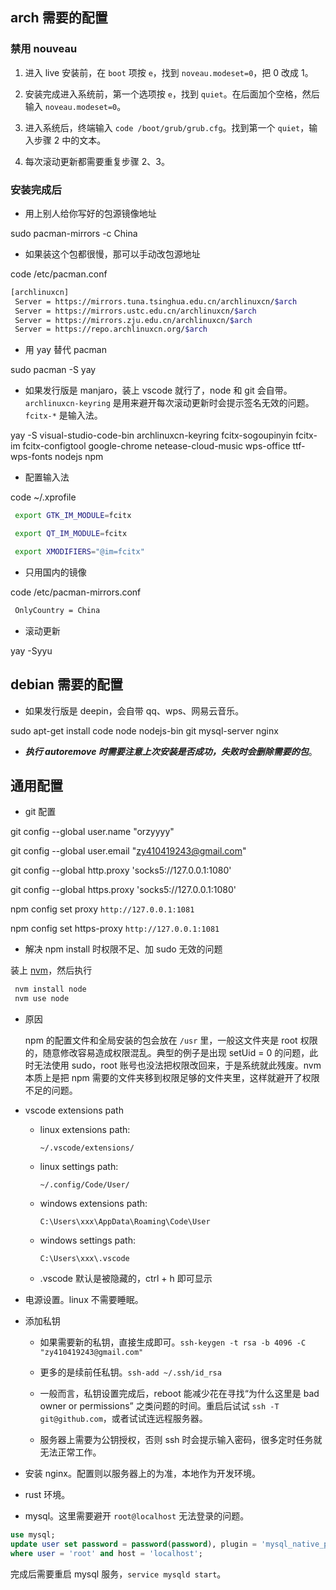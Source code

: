 ## arch 需要的配置

### 禁用 nouveau

1. 进入 live 安装前，在 `boot` 项按 `e`，找到 `noveau.modeset=0`，把 0 改成 1。

2. 安装完成进入系统前，第一个选项按 `e`，找到 `quiet`。在后面加个空格，然后输入 `noveau.modeset=0`。

3. 进入系统后，终端输入 `code /boot/grub/grub.cfg`。找到第一个 `quiet`，输入步骤 2 中的文本。

4. 每次滚动更新都需要重复步骤 2、3。

### 安装完成后

- 用上别人给你写好的包源镜像地址

 sudo pacman-mirrors -c China

- 如果装这个包都很慢，那可以手动改包源地址

 code /etc/pacman.conf

 ```bash
[archlinuxcn]
  Server = https://mirrors.tuna.tsinghua.edu.cn/archlinuxcn/$arch
  Server = https://mirrors.ustc.edu.cn/archlinuxcn/$arch
  Server = https://mirrors.zju.edu.cn/archlinuxcn/$arch
  Server = https://repo.archlinuxcn.org/$arch
 ```

- 用 yay 替代 pacman

 sudo pacman -S yay

- 如果发行版是 manjaro，装上 vscode 就行了，node 和 git 会自带。`archlinuxcn-keyring` 是用来避开每次滚动更新时会提示签名无效的问题。`fcitx-*` 是输入法。

 yay -S visual-studio-code-bin archlinuxcn-keyring fcitx-sogoupinyin fcitx-im fcitx-configtool google-chrome netease-cloud-music wps-office ttf-wps-fonts nodejs npm

- 配置输入法

 code ~/.xprofile

 ```bash
  export GTK_IM_MODULE=fcitx

  export QT_IM_MODULE=fcitx

  export XMODIFIERS="@im=fcitx"
 ```

- 只用国内的镜像

 code /etc/pacman-mirrors.conf

 ```bash
  OnlyCountry = China
 ```

- 滚动更新

 yay -Syyu

## debian 需要的配置

- 如果发行版是 deepin，会自带 qq、wps、网易云音乐。

 sudo apt-get install code node nodejs-bin git mysql-server nginx

- <b>_执行 autoremove 时需要注意上次安装是否成功，失败时会删除需要的包_</b>。

## 通用配置

- git 配置

 git config --global user.name "orzyyyy"

 git config --global user.email "zy410419243@gmail.com"

 git config --global http.proxy 'socks5://127.0.0.1:1080'

 git config --global https.proxy 'socks5://127.0.0.1:1080'

 npm config set proxy `http://127.0.0.1:1081`

 npm config set https-proxy `http://127.0.0.1:1081`

- 解决 npm install 时权限不足、加 sudo 无效的问题

 装上 [nvm](https://github.com/nvm-sh/nvm#install--update-script)，然后执行

 ```bash
  nvm install node
  nvm use node
 ```

- 原因

  npm 的配置文件和全局安装的包会放在 `/usr` 里，一般这文件夹是 root 权限的，随意修改容易造成权限混乱。典型的例子是出现 setUid = 0 的问题，此时无法使用 sudo，root 账号也没法把权限改回来，于是系统就此残废。nvm 本质上是把 npm 需要的文件夹移到权限足够的文件夹里，这样就避开了权限不足的问题。

- vscode extensions path

  - linux extensions path:

    `~/.vscode/extensions/`

  - linux settings path:

    `~/.config/Code/User/`

  - windows extensions path:

    `C:\Users\xxx\AppData\Roaming\Code\User`

  - windows settings path:

    `C:\Users\xxx\.vscode`

  - .vscode 默认是被隐藏的，ctrl + h 即可显示

- 电源设置。linux 不需要睡眠。

- 添加私钥

  - 如果需要新的私钥，直接生成即可。`ssh-keygen -t rsa -b 4096 -C "zy410419243@gmail.com"`

  - 更多的是续前任私钥。`ssh-add ~/.ssh/id_rsa`

  - 一般而言，私钥设置完成后，reboot 能减少花在寻找“为什么这里是 bad owner or permissions” 之类问题的时间。重启后试试 `ssh -T git@github.com`，或者试试连远程服务器。

  - 服务器上需要为公钥授权，否则 ssh 时会提示输入密码，很多定时任务就无法正常工作。

- 安装 nginx。配置则以服务器上的为准，本地作为开发环境。

- rust 环境。

- mysql。这里需要避开 `root@localhost` 无法登录的问题。

 ```sql
use mysql;
update user set password = password(password), plugin = 'mysql_native_password'
where user = 'root' and host = 'localhost';
 ```

 完成后需要重启 mysql 服务，`service mysqld start`。
